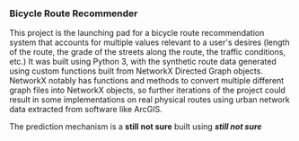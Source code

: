 ### Bicycle Route Recommender 

This project is the launching pad for a bicycle route recommendation system that accounts for multiple values relevant to a user's desires (length of the route, the grade of the streets along the route, the traffic conditions, etc.) It was built using Python 3, with the synthetic route data generated using custom functions built from NetworkX Directed Graph objects. NetworkX notably has functions and methods to convert multiple different graph files into NetworkX objects, so further iterations of the project could result in some implementations on real physical routes using urban network data extracted from software like ArcGIS. 

The prediction mechanism is a ****still not sure**** built using *****still not sure***** 
